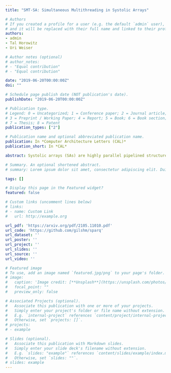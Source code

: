 ```yaml
---
title: "SMT-SA: Simultaneous Multithreading in Systolic Arrays"

# Authors
# If you created a profile for a user (e.g. the default `admin` user), write the username (folder name) here 
# and it will be replaced with their full name and linked to their profile.
authors:
- admin
- Tal Horowitz
- Uri Weiser

# Author notes (optional)
# author_notes:
# - "Equal contribution"
# - "Equal contribution"

date: "2019-06-20T00:00:00Z"
doi: ""

# Schedule page publish date (NOT publication's date).
publishDate: "2019-06-20T00:00:00Z"

# Publication type.
# Legend: 0 = Uncategorized; 1 = Conference paper; 2 = Journal article;
# 3 = Preprint / Working Paper; 4 = Report; 5 = Book; 6 = Book section;
# 7 = Thesis; 8 = Patent
publication_types: ["2"]

# Publication name and optional abbreviated publication name.
publication: In *Computer Architecture Letters (CAL)*
publication_short: In *CAL*

abstract: Systolic arrays (SAs) are highly parallel pipelined structures capable of executing various tasks such as matrix multiplication and convolution. They comprise a grid of usually homogeneous processing units (PUs) that are responsible for the multiply-accumulate (MAC) operations in the case of matrix multiplication. It is not rare for a PU input to be zero-valued, in which case the PU becomes idle and the array becomes underutilized. In this paper we consider a solution to employ the underutilized PUs via simultaneous multithreading (SMT). We explore the design space of a SMT-SA variant and evaluate its performance, area efficiency, and energy consumption. In addition, we suggest a tiling method to reduce area overheads. Our evaluation shows that a 4-thread FP16-based SMT-SA achieves speedups of up to 3.6x as compared to conventional SA, with 1.7x area overhead and negligible energy overhead.

# Summary. An optional shortened abstract.
# summary: Lorem ipsum dolor sit amet, consectetur adipiscing elit. Duis posuere tellus ac convallis placerat. Proin tincidunt magna sed ex sollicitudin condimentum.

tags: []

# Display this page in the Featured widget?
featured: false

# Custom links (uncomment lines below)
# links:
# - name: Custom Link
#   url: http://example.org

url_pdf: 'https://arxiv.org/pdf/2105.11010.pdf'
url_code: 'https://github.com/gilshm/sparq'
url_dataset: ''
url_poster: ''
url_project: ''
url_slides: ''
url_source: ''
url_video: ''

# Featured image
# To use, add an image named `featured.jpg/png` to your page's folder. 
# image:
#   caption: 'Image credit: [**Unsplash**](https://unsplash.com/photos/pLCdAaMFLTE)'
#   focal_point: ""
#   preview_only: false

# Associated Projects (optional).
#   Associate this publication with one or more of your projects.
#   Simply enter your project's folder or file name without extension.
#   E.g. `internal-project` references `content/project/internal-project/index.md`.
#   Otherwise, set `projects: []`.
# projects:
# - example

# Slides (optional).
#   Associate this publication with Markdown slides.
#   Simply enter your slide deck's filename without extension.
#   E.g. `slides: "example"` references `content/slides/example/index.md`.
#   Otherwise, set `slides: ""`.
# slides: example
---
```


